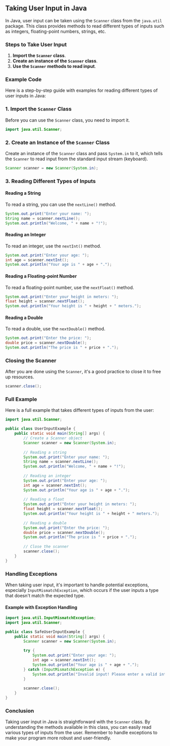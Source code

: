 ## Taking User Input in Java

In Java, user input can be taken using the `Scanner` class from the `java.util` package. This class provides methods to read different types of inputs such as integers, floating-point numbers, strings, etc.

### Steps to Take User Input

1. **Import the `Scanner` class**.
2. **Create an instance of the `Scanner` class**.
3. **Use the `Scanner` methods to read input**.

### Example Code

Here is a step-by-step guide with examples for reading different types of user inputs in Java:

### 1. Import the `Scanner` Class

Before you can use the `Scanner` class, you need to import it.

```java
import java.util.Scanner;
```

### 2. Create an Instance of the `Scanner` Class

Create an instance of the `Scanner` class and pass `System.in` to it, which tells the `Scanner` to read input from the standard input stream (keyboard).

```java
Scanner scanner = new Scanner(System.in);
```

### 3. Reading Different Types of Inputs

#### Reading a String

To read a string, you can use the `nextLine()` method.

```java
System.out.print("Enter your name: ");
String name = scanner.nextLine();
System.out.println("Welcome, " + name + "!");
```

#### Reading an Integer

To read an integer, use the `nextInt()` method.

```java
System.out.print("Enter your age: ");
int age = scanner.nextInt();
System.out.println("Your age is " + age + ".");
```

#### Reading a Floating-point Number

To read a floating-point number, use the `nextFloat()` method.

```java
System.out.print("Enter your height in meters: ");
float height = scanner.nextFloat();
System.out.println("Your height is " + height + " meters.");
```

#### Reading a Double

To read a double, use the `nextDouble()` method.

```java
System.out.print("Enter the price: ");
double price = scanner.nextDouble();
System.out.println("The price is " + price + ".");
```

### Closing the Scanner

After you are done using the `Scanner`, it's a good practice to close it to free up resources.

```java
scanner.close();
```

### Full Example

Here is a full example that takes different types of inputs from the user:

```java
import java.util.Scanner;

public class UserInputExample {
    public static void main(String[] args) {
        // Create a Scanner object
        Scanner scanner = new Scanner(System.in);
        
        // Reading a string
        System.out.print("Enter your name: ");
        String name = scanner.nextLine();
        System.out.println("Welcome, " + name + "!");
        
        // Reading an integer
        System.out.print("Enter your age: ");
        int age = scanner.nextInt();
        System.out.println("Your age is " + age + ".");
        
        // Reading a float
        System.out.print("Enter your height in meters: ");
        float height = scanner.nextFloat();
        System.out.println("Your height is " + height + " meters.");
        
        // Reading a double
        System.out.print("Enter the price: ");
        double price = scanner.nextDouble();
        System.out.println("The price is " + price + ".");
        
        // Close the scanner
        scanner.close();
    }
}
```

### Handling Exceptions

When taking user input, it's important to handle potential exceptions, especially `InputMismatchException`, which occurs if the user inputs a type that doesn't match the expected type.

#### Example with Exception Handling

```java
import java.util.InputMismatchException;
import java.util.Scanner;

public class SafeUserInputExample {
    public static void main(String[] args) {
        Scanner scanner = new Scanner(System.in);
        
        try {
            System.out.print("Enter your age: ");
            int age = scanner.nextInt();
            System.out.println("Your age is " + age + ".");
        } catch (InputMismatchException e) {
            System.out.println("Invalid input! Please enter a valid integer.");
        }
        
        scanner.close();
    }
}
```

### Conclusion

Taking user input in Java is straightforward with the `Scanner` class. By understanding the methods available in this class, you can easily read various types of inputs from the user. Remember to handle exceptions to make your program more robust and user-friendly.
